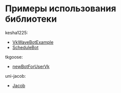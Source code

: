 # Примеры использования библиотеки

kesha1225:
 - [VkWaveBotExample](https://github.com/kesha1225/VkWaveBotExample)
 - [ScheduleBot](https://github.com/kesha1225/UniversityProjects/tree/main/schedule_bot_src)
 
tkgoose:
 - [newBotForUserVk](https://github.com/tkgoose/newBotForUserVk)

uni-jacob:
 - [Jacob](https://github.com/uni-jacob/jacob)
